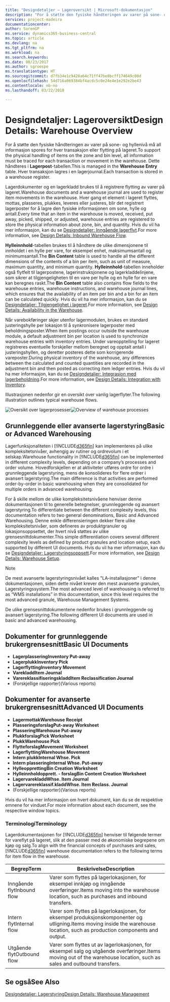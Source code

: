 ```yaml
---
title: "Designdetaljer – Lageroversikt | Microsoft-dokumentasjon"
description: "For å støtte den fysiske håndteringen av varer på sone- og hyllenivå må all informasjon spores for hver transaksjon eller flytting på lageret. Dette håndteres i **Lagerpost**-tabellen. Hver transaksjon lagres i en lagerjournal."
services: project-madeira
documentationcenter: 
author: SorenGP
ms.service: dynamics365-business-central
ms.topic: article
ms.devlang: na
ms.tgt_pltfrm: na
ms.workload: na
ms.search.keywords: 
ms.date: 08/23/2017
ms.author: sgroespe
ms.translationtype: HT
ms.sourcegitcommit: d7fb34e1c9428a64c71ff47be8bcff174649c00d
ms.openlocfilehash: 54d716a069384bf4acdc5c0e24e4e1e292e2be43
ms.contentlocale: nb-no
ms.lasthandoff: 03/22/2018

---
```

# <a name="design-details-warehouse-overview"></a><span data-ttu-id="e77fe-105">Designdetaljer: Lageroversikt</span><span class="sxs-lookup"><span data-stu-id="e77fe-105">Design Details: Warehouse Overview</span></span>
<span data-ttu-id="e77fe-106">For å støtte den fysiske håndteringen av varer på sone- og hyllenivå må all informasjon spores for hver transaksjon eller flytting på lageret.</span><span class="sxs-lookup"><span data-stu-id="e77fe-106">To support the physical handling of items on the zone and bin level, all information must be traced for each transaction or movement in the warehouse.</span></span> <span data-ttu-id="e77fe-107">Dette håndteres i **Lagerpost**-tabellen.</span><span class="sxs-lookup"><span data-stu-id="e77fe-107">This is managed in the **Warehouse Entry** table.</span></span> <span data-ttu-id="e77fe-108">Hver transaksjon lagres i en lagerjournal.</span><span class="sxs-lookup"><span data-stu-id="e77fe-108">Each transaction is stored in a warehouse register.</span></span>  

<span data-ttu-id="e77fe-109">Lagerdokumenter og en lagerkladd brukes til å registrere flytting av varer på lageret.</span><span class="sxs-lookup"><span data-stu-id="e77fe-109">Warehouse documents and a warehouse journal are used to register item movements in the warehouse.</span></span> <span data-ttu-id="e77fe-110">Hver gang et element i lageret flyttes, mottas, plasseres, plukkes, leveres eller justeres, blir det registrert lagerposter for å lagre den fysiske informasjonen om sone, hylle og antall.</span><span class="sxs-lookup"><span data-stu-id="e77fe-110">Every time that an item in the warehouse is moved, received, put away, picked, shipped, or adjusted, warehouse entries are registered to store the physical information about zone, bin, and quantity.</span></span> <span data-ttu-id="e77fe-111">Hvis du vil ha mer informasjon, kan du se [Designdetaljer: Inngående lagerflyt](design-details-outbound-warehouse-flow.md).</span><span class="sxs-lookup"><span data-stu-id="e77fe-111">For more information, see [Design Details: Inbound Warehouse Flow](design-details-outbound-warehouse-flow.md).</span></span>  

<span data-ttu-id="e77fe-112">**Hylleinnhold**-tabellen brukes til å håndtere de ulike dimensjonene til innholdet i en hylle per vare, for eksempel enhet, maksimumsantall og minimumsantall.</span><span class="sxs-lookup"><span data-stu-id="e77fe-112">The **Bin Content** table is used to handle all the different dimensions of the contents of a bin per item, such as unit of measure, maximum quantity, and minimum quantity.</span></span> <span data-ttu-id="e77fe-113">**Hylleinnhold**-tabellen inneholder også flytfelt til lagerpostene, lagerinstruksjonene og lagerkladdelinjene, som sikrer at tilgjengeligheten til en vare per hylle og en hylle for en vare kan beregnes raskt.</span><span class="sxs-lookup"><span data-stu-id="e77fe-113">The **Bin Content** table also contains flow fields to the warehouse entries, warehouse instructions, and warehouse journal lines, which ensures that the availability of an item per bin and a bin for an item can be calculated quickly.</span></span> <span data-ttu-id="e77fe-114">Hvis du vil ha mer informasjon, kan du se [Designdetaljer: Tilgjengelighet i lageret](design-details-availability-in-the-warehouse.md).</span><span class="sxs-lookup"><span data-stu-id="e77fe-114">For more information, see [Design Details: Availability in the Warehouse](design-details-availability-in-the-warehouse.md).</span></span>  

<span data-ttu-id="e77fe-115">Når varebokføringer skjer utenfor lagermodulen, brukes en standard justeringshylle per lokasjon til å synkronisere lagerposter med beholdningsposter.</span><span class="sxs-lookup"><span data-stu-id="e77fe-115">When item postings occur outside the warehouse module, a default adjustment bin per location is used to synchronize warehouse entries with inventory entries.</span></span> <span data-ttu-id="e77fe-116">Under vareopptelling for lageret registreres eventuelle forskjeller mellom beregnet og opptalt antall i justeringshyllen, og deretter posteres dette som korrigerende vareposter.</span><span class="sxs-lookup"><span data-stu-id="e77fe-116">During physical inventory of the warehouse, any differences between the calculated and counted quantities are recorded in the adjustment bin and then posted as correcting item ledger entries.</span></span> <span data-ttu-id="e77fe-117">Hvis du vil ha mer informasjon, kan du se [Designdetaljer: Integrasjon med lagerbeholdning](design-details-integration-with-inventory.md).</span><span class="sxs-lookup"><span data-stu-id="e77fe-117">For more information, see [Design Details: Integration with Inventory](design-details-integration-with-inventory.md).</span></span>  

<span data-ttu-id="e77fe-118">Illustrasjonen nedenfor gir en oversikt over vanlig lagerflyter.</span><span class="sxs-lookup"><span data-stu-id="e77fe-118">The following illustration outlines typical warehouse flows.</span></span>  

<span data-ttu-id="e77fe-119">![Oversikt over lagerprosesser](media/design_details_warehouse_management_overview.png "design_details_warehouse_management_overview")</span><span class="sxs-lookup"><span data-stu-id="e77fe-119">![Overview of warehouse processes](media/design_details_warehouse_management_overview.png "design_details_warehouse_management_overview")</span></span>  

## <a name="basic-or-advanced-warehousing"></a><span data-ttu-id="e77fe-120">Grunnleggende eller avanserte lagerstyring</span><span class="sxs-lookup"><span data-stu-id="e77fe-120">Basic or Advanced Warehousing</span></span>  
<span data-ttu-id="e77fe-121">Lagerfunksjonaliteten i [!INCLUDE[d365fin](includes/d365fin_md.md)] kan implementeres på ulike kompleksitetsnivåer, avhengig av rutiner og ordrevolum i et selskap.</span><span class="sxs-lookup"><span data-stu-id="e77fe-121">Warehouse functionality in [!INCLUDE[d365fin](includes/d365fin_md.md)] can be implemented in different complexity levels, depending on a company’s processes and order volume.</span></span> <span data-ttu-id="e77fe-122">Hovedforskjellen er at aktiviteter utføres ordre for ordre i grunnleggende lagerstyring, mens de konsolideres for flere ordrer i avansert lagerstyring.</span><span class="sxs-lookup"><span data-stu-id="e77fe-122">The main difference is that activities are performed order-by-order in basic warehousing when they are consolidated for multiple orders in advanced warehousing.</span></span>  

 <span data-ttu-id="e77fe-123">For å skille mellom de ulike kompleksitetsnivåene henviser denne dokumentasjonen til to generelle betegnelser, grunnleggende og avansert lagerstyring.</span><span class="sxs-lookup"><span data-stu-id="e77fe-123">To differentiate between the different complexity levels, this documentation refers to two general denominations, Basic and Advanced Warehousing.</span></span> <span data-ttu-id="e77fe-124">Denne enkle differensieringen dekker flere ulike kompleksitetsnivåer, som defineres av produktgranuler og lokasjonsoppsettet, der hvert nivå støttes av ulike grensesnittdokumenter.</span><span class="sxs-lookup"><span data-stu-id="e77fe-124">This simple differentiation covers several different complexity levels as defined by product granules and location setup, each supported by different UI documents.</span></span> <span data-ttu-id="e77fe-125">Hvis du vil ha mer informasjon, kan du se [Designdetaljer: Lagerstyringsoppsett](design-details-warehouse-setup.md).</span><span class="sxs-lookup"><span data-stu-id="e77fe-125">For more information, see [Design Details: Warehouse Setup](design-details-warehouse-setup.md).</span></span>  

> [!NOTE]  
>  <span data-ttu-id="e77fe-126">De mest avanserte lagerstyringsnivået kalles "LA-installasjoner" i denne dokumentasjonen, siden dette nivået krever den mest avanserte granulen, Lagerstyringssystem.</span><span class="sxs-lookup"><span data-stu-id="e77fe-126">The most advanced level of warehousing is referred to as “WMS installations” in this documentation, since this level requires the most advanced granule, Warehouse Management Systems.</span></span>  

 <span data-ttu-id="e77fe-127">De ulike grensesnittdokumentene nedenfor brukes i grunnleggende og avansert lagerstyring.</span><span class="sxs-lookup"><span data-stu-id="e77fe-127">The following different UI documents are used in basic and advanced warehousing.</span></span>  

## <a name="basic-ui-documents"></a><span data-ttu-id="e77fe-128">Dokumenter for grunnleggende brukergrensesnitt</span><span class="sxs-lookup"><span data-stu-id="e77fe-128">Basic UI Documents</span></span>  

-   <span data-ttu-id="e77fe-129">**Lagerplassering**</span><span class="sxs-lookup"><span data-stu-id="e77fe-129">**Inventory Put-away**</span></span>  
-   <span data-ttu-id="e77fe-130">**Lagerplukk**</span><span class="sxs-lookup"><span data-stu-id="e77fe-130">**Inventory Pick**</span></span>  
-   <span data-ttu-id="e77fe-131">**Lagerflytting**</span><span class="sxs-lookup"><span data-stu-id="e77fe-131">**Inventory Movement**</span></span>  
-   <span data-ttu-id="e77fe-132">**Varekladd**</span><span class="sxs-lookup"><span data-stu-id="e77fe-132">**Item Journal**</span></span>  
-   <span data-ttu-id="e77fe-133">**Varereklassifiseringskladd**</span><span class="sxs-lookup"><span data-stu-id="e77fe-133">**Item Reclassification Journal**</span></span>  
-   <span data-ttu-id="e77fe-134">(Forskjellige rapporter)</span><span class="sxs-lookup"><span data-stu-id="e77fe-134">(Various reports)</span></span>  

## <a name="advanced-ui-documents"></a><span data-ttu-id="e77fe-135">Dokumenter for avanserte brukergrensesnitt</span><span class="sxs-lookup"><span data-stu-id="e77fe-135">Advanced UI Documents</span></span>  

-   <span data-ttu-id="e77fe-136">**Lagermottak**</span><span class="sxs-lookup"><span data-stu-id="e77fe-136">**Warehouse Receipt**</span></span>  
-   <span data-ttu-id="e77fe-137">**Plasseringsforslag**</span><span class="sxs-lookup"><span data-stu-id="e77fe-137">**Put-away Worksheet**</span></span>  
-   <span data-ttu-id="e77fe-138">**Plassering**</span><span class="sxs-lookup"><span data-stu-id="e77fe-138">**Warehouse Put-away**</span></span>  
-   <span data-ttu-id="e77fe-139">**Plukkforslag**</span><span class="sxs-lookup"><span data-stu-id="e77fe-139">**Pick Worksheet**</span></span>  
-   <span data-ttu-id="e77fe-140">**Plukk**</span><span class="sxs-lookup"><span data-stu-id="e77fe-140">**Warehouse Pick**</span></span>  
-   <span data-ttu-id="e77fe-141">**Flytteforslag**</span><span class="sxs-lookup"><span data-stu-id="e77fe-141">**Movement Worksheet**</span></span>  
-   <span data-ttu-id="e77fe-142">**Lagerflytting**</span><span class="sxs-lookup"><span data-stu-id="e77fe-142">**Warehouse Movement**</span></span>  
-   <span data-ttu-id="e77fe-143">**Intern plukk**</span><span class="sxs-lookup"><span data-stu-id="e77fe-143">**Internal Whse. Pick**</span></span>  
-   <span data-ttu-id="e77fe-144">**Intern plassering**</span><span class="sxs-lookup"><span data-stu-id="e77fe-144">**Internal Whse. Put-away**</span></span>  
-   <span data-ttu-id="e77fe-145">**Hylleoppretting**</span><span class="sxs-lookup"><span data-stu-id="e77fe-145">**Bin Creation Worksheet**</span></span>  
-   <span data-ttu-id="e77fe-146">**Hylleinnholdopprett. - forslag**</span><span class="sxs-lookup"><span data-stu-id="e77fe-146">**Bin Content Creation Worksheet**</span></span>  
-   <span data-ttu-id="e77fe-147">**Lagervarekladd**</span><span class="sxs-lookup"><span data-stu-id="e77fe-147">**Whse. Item Journal**</span></span>  
-   <span data-ttu-id="e77fe-148">**Lagervarereklassif.kladd**</span><span class="sxs-lookup"><span data-stu-id="e77fe-148">**Whse. Item Reclass. Journal**</span></span>  
-   <span data-ttu-id="e77fe-149">(Forskjellige rapporter)</span><span class="sxs-lookup"><span data-stu-id="e77fe-149">(Various reports)</span></span>  

<span data-ttu-id="e77fe-150">Hvis du vil ha mer informasjon om hvert dokument, kan du se de respektive emnene for vinduet.</span><span class="sxs-lookup"><span data-stu-id="e77fe-150">For more information about each document, see the respective window topics.</span></span>  

### <a name="terminology"></a><span data-ttu-id="e77fe-151">Terminologi</span><span class="sxs-lookup"><span data-stu-id="e77fe-151">Terminology</span></span>  
<span data-ttu-id="e77fe-152">Lagerdokumentasjonen for [!INCLUDE[d365fin](includes/d365fin_md.md)] henviser til følgende termer for vareflyt på lageret, slik at den passer med de økonomiske begrepene om kjøp og salg.</span><span class="sxs-lookup"><span data-stu-id="e77fe-152">To align with the financial concepts of purchases and sales, [!INCLUDE[d365fin](includes/d365fin_md.md)] warehouse documentation refers to the following terms for item flow in the warehouse.</span></span>  

|<span data-ttu-id="e77fe-153">Begrep</span><span class="sxs-lookup"><span data-stu-id="e77fe-153">Term</span></span>|<span data-ttu-id="e77fe-154">Beskrivelse</span><span class="sxs-lookup"><span data-stu-id="e77fe-154">Description</span></span>|  
|----------|---------------------------------------|  
|<span data-ttu-id="e77fe-155">Inngående flyt</span><span class="sxs-lookup"><span data-stu-id="e77fe-155">Inbound flow</span></span>|<span data-ttu-id="e77fe-156">Varer som flyttes på lagerlokasjonen, for eksempel innkjøp og inngående overføringer.</span><span class="sxs-lookup"><span data-stu-id="e77fe-156">Items moving into the warehouse location, such as purchases and inbound transfers.</span></span>|  
|<span data-ttu-id="e77fe-157">Intern flyt</span><span class="sxs-lookup"><span data-stu-id="e77fe-157">Internal flow</span></span>|<span data-ttu-id="e77fe-158">Varer som flyttes på lagerlokasjonen, for eksempel produksjonskomponenter og utligning.</span><span class="sxs-lookup"><span data-stu-id="e77fe-158">Items moving inside the warehouse location, such as production components and output.</span></span>|  
|<span data-ttu-id="e77fe-159">Utgående flyt</span><span class="sxs-lookup"><span data-stu-id="e77fe-159">Outbound flow</span></span>|<span data-ttu-id="e77fe-160">Varer som flyttes ut av lagerlokasjonen, for eksempel salg og utgående overføringer.</span><span class="sxs-lookup"><span data-stu-id="e77fe-160">Items moving out of the warehouse location, such as sales and outbound transfers.</span></span>|  

## <a name="see-also"></a><span data-ttu-id="e77fe-161">Se også</span><span class="sxs-lookup"><span data-stu-id="e77fe-161">See Also</span></span>  
 [<span data-ttu-id="e77fe-162">Designdetaljer: Lagerstyring</span><span class="sxs-lookup"><span data-stu-id="e77fe-162">Design Details: Warehouse Management</span></span>](design-details-warehouse-management.md)

